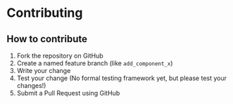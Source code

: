 # Contributing

## How to contribute

1. Fork the repository on GitHub
2. Create a named feature branch (like `add_component_x`)
3. Write your change
4. Test your change (No formal testing framework yet, but please test your changes!)
5. Submit a Pull Request using GitHub
